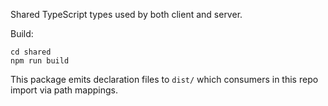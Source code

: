 Shared TypeScript types used by both client and server.

Build:

```
cd shared
npm run build
```

This package emits declaration files to `dist/` which consumers in this repo import via path mappings.
